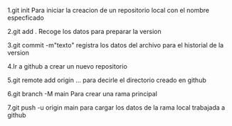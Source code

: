 1.git init Para iniciar la creacion de un repositorio local con el nombre especficado

2.git add . Recoge los datos para preparar la version

3.git commit -m"texto"  registra los datos del archivo para el historial de la version

4.Ir a github a crear un nuevo repositorio 

5.git remote add origin ... para decirle el directorio creado en github

6.git branch -M main    Para crear una rama principal

7.git push -u origin main       para cargar los datos de la rama local trabajada a github

